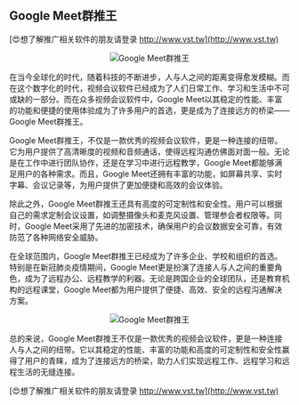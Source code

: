 ## **Google Meet群推王**

[😍想了解推广相关软件的朋友请登录 http://www.vst.tw](http://www.vst.tw)

 <center><img src="https://vst.tw/MP4/tuiguang/png/3.png" alt="Google Meet群推王"></center>

在当今全球化的时代，随着科技的不断进步，人与人之间的距离变得愈发模糊。而在这个数字化的时代，视频会议软件已经成为了人们日常工作、学习和生活中不可或缺的一部分。而在众多视频会议软件中，Google Meet以其稳定的性能、丰富的功能和便捷的使用体验成为了许多用户的首选，更是成为了连接远方的桥梁——Google Meet群推王。

Google Meet群推王，不仅是一款优秀的视频会议软件，更是一种连接的纽带。它为用户提供了高清晰度的视频和音频通话，使得远程沟通仿佛面对面一般。无论是在工作中进行团队协作，还是在学习中进行远程教学，Google Meet都能够满足用户的各种需求。而且，Google Meet还拥有丰富的功能，如屏幕共享、实时字幕、会议记录等，为用户提供了更加便捷和高效的会议体验。

除此之外，Google Meet群推王还具有高度的可定制性和安全性。用户可以根据自己的需求定制会议设置，如调整摄像头和麦克风设置、管理参会者权限等。同时，Google Meet采用了先进的加密技术，确保用户的会议数据安全可靠，有效防范了各种网络安全威胁。

在全球范围内，Google Meet群推王已经成为了许多企业、学校和组织的首选。特别是在新冠肺炎疫情期间，Google Meet更是扮演了连接人与人之间的重要角色，成为了远程办公、远程教学的利器。无论是跨国企业的全球团队，还是教育机构的远程课堂，Google Meet都为用户提供了便捷、高效、安全的远程沟通解决方案。

 <center><img src="https://vst.tw/MP4/tuiguang/png/6.png" alt="Google Meet群推王"></center>

总的来说，Google Meet群推王不仅是一款优秀的视频会议软件，更是一种连接人与人之间的纽带。它以其稳定的性能、丰富的功能和高度的可定制性和安全性赢得了用户的青睐，成为了连接远方的桥梁，助力人们实现远程工作、远程学习和远程生活的无缝连接。

[😍想了解推广相关软件的朋友请登录 http://www.vst.tw](http://www.vst.tw)



